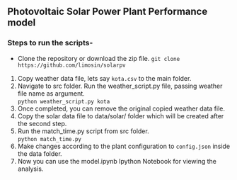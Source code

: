 ## Photovoltaic Solar Power Plant Performance model

### Steps to run the scripts-
- Clone the repository or download the zip file.
`git clone https://github.com/limosin/solarpv`
1. Copy weather data file, lets say `kota.csv` to the main folder.
2. Navigate to src folder. Run the weather_script.py file, passing weather file name as argument.<br>
      `python weather_script.py kota`
3. Once completed, you can remove the original copied weather data file.
4. Copy the solar data file to data/solar/ folder which will be created after the second step.
5. Run the match_time.py script from src folder.<br>
      `python match_time.py`
6. Make changes according to the plant configuration to `config.json` inside the data folder.
7. Now you can use the model.ipynb Ipython Notebook for viewing the analysis.
